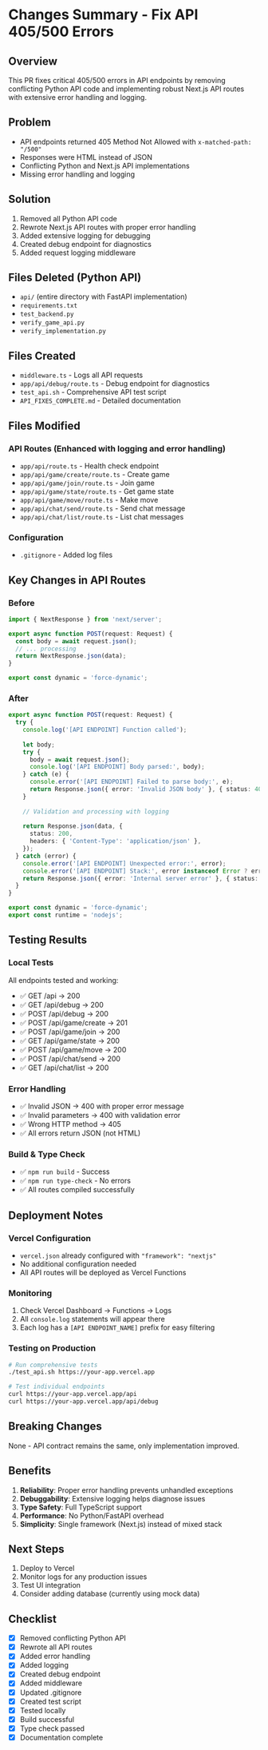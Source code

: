 # Changes Summary - Fix API 405/500 Errors

## Overview
This PR fixes critical 405/500 errors in API endpoints by removing conflicting Python API code and implementing robust Next.js API routes with extensive error handling and logging.

## Problem
- API endpoints returned 405 Method Not Allowed with `x-matched-path: "/500"`
- Responses were HTML instead of JSON
- Conflicting Python and Next.js API implementations
- Missing error handling and logging

## Solution
1. Removed all Python API code
2. Rewrote Next.js API routes with proper error handling
3. Added extensive logging for debugging
4. Created debug endpoint for diagnostics
5. Added request logging middleware

## Files Deleted (Python API)
- `api/` (entire directory with FastAPI implementation)
- `requirements.txt`
- `test_backend.py`
- `verify_game_api.py`
- `verify_implementation.py`

## Files Created
- `middleware.ts` - Logs all API requests
- `app/api/debug/route.ts` - Debug endpoint for diagnostics
- `test_api.sh` - Comprehensive API test script
- `API_FIXES_COMPLETE.md` - Detailed documentation

## Files Modified

### API Routes (Enhanced with logging and error handling)
- `app/api/route.ts` - Health check endpoint
- `app/api/game/create/route.ts` - Create game
- `app/api/game/join/route.ts` - Join game
- `app/api/game/state/route.ts` - Get game state
- `app/api/game/move/route.ts` - Make move
- `app/api/chat/send/route.ts` - Send chat message
- `app/api/chat/list/route.ts` - List chat messages

### Configuration
- `.gitignore` - Added log files

## Key Changes in API Routes

### Before
```typescript
import { NextResponse } from 'next/server';

export async function POST(request: Request) {
  const body = await request.json();
  // ... processing
  return NextResponse.json(data);
}

export const dynamic = 'force-dynamic';
```

### After
```typescript
export async function POST(request: Request) {
  try {
    console.log('[API ENDPOINT] Function called');
    
    let body;
    try {
      body = await request.json();
      console.log('[API ENDPOINT] Body parsed:', body);
    } catch (e) {
      console.error('[API ENDPOINT] Failed to parse body:', e);
      return Response.json({ error: 'Invalid JSON body' }, { status: 400 });
    }
    
    // Validation and processing with logging
    
    return Response.json(data, {
      status: 200,
      headers: { 'Content-Type': 'application/json' },
    });
  } catch (error) {
    console.error('[API ENDPOINT] Unexpected error:', error);
    console.error('[API ENDPOINT] Stack:', error instanceof Error ? error.stack : 'No stack');
    return Response.json({ error: 'Internal server error' }, { status: 500 });
  }
}

export const dynamic = 'force-dynamic';
export const runtime = 'nodejs';
```

## Testing Results

### Local Tests
All endpoints tested and working:
- ✅ GET /api → 200
- ✅ GET /api/debug → 200
- ✅ POST /api/debug → 200
- ✅ POST /api/game/create → 201
- ✅ POST /api/game/join → 200
- ✅ GET /api/game/state → 200
- ✅ POST /api/game/move → 200
- ✅ POST /api/chat/send → 200
- ✅ GET /api/chat/list → 200

### Error Handling
- ✅ Invalid JSON → 400 with proper error message
- ✅ Invalid parameters → 400 with validation error
- ✅ Wrong HTTP method → 405
- ✅ All errors return JSON (not HTML)

### Build & Type Check
- ✅ `npm run build` - Success
- ✅ `npm run type-check` - No errors
- ✅ All routes compiled successfully

## Deployment Notes

### Vercel Configuration
- `vercel.json` already configured with `"framework": "nextjs"`
- No additional configuration needed
- All API routes will be deployed as Vercel Functions

### Monitoring
1. Check Vercel Dashboard → Functions → Logs
2. All `console.log` statements will appear there
3. Each log has a `[API ENDPOINT_NAME]` prefix for easy filtering

### Testing on Production
```bash
# Run comprehensive tests
./test_api.sh https://your-app.vercel.app

# Test individual endpoints
curl https://your-app.vercel.app/api
curl https://your-app.vercel.app/api/debug
```

## Breaking Changes
None - API contract remains the same, only implementation improved.

## Benefits
1. **Reliability**: Proper error handling prevents unhandled exceptions
2. **Debuggability**: Extensive logging helps diagnose issues
3. **Type Safety**: Full TypeScript support
4. **Performance**: No Python/FastAPI overhead
5. **Simplicity**: Single framework (Next.js) instead of mixed stack

## Next Steps
1. Deploy to Vercel
2. Monitor logs for any production issues
3. Test UI integration
4. Consider adding database (currently using mock data)

## Checklist
- [x] Removed conflicting Python API
- [x] Rewrote all API routes
- [x] Added error handling
- [x] Added logging
- [x] Created debug endpoint
- [x] Added middleware
- [x] Updated .gitignore
- [x] Created test script
- [x] Tested locally
- [x] Build successful
- [x] Type check passed
- [x] Documentation complete
